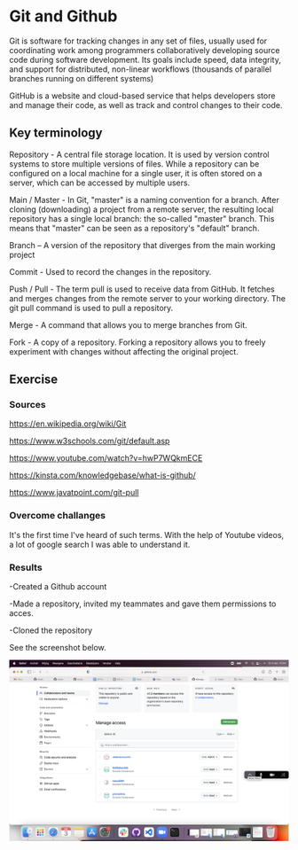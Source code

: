 # Git and Github
Git is software for tracking changes in any set of files, usually used for coordinating work among programmers collaboratively developing source code during software development. Its goals include speed, data integrity, and support for distributed, non-linear workflows (thousands of parallel branches running on different systems) 

GitHub is a website and cloud-based service that helps developers store and manage their code, as well as track and control changes to their code.

## Key terminology

Repository - A central file storage location. It is used by version control systems to store multiple versions of files. While a repository can be configured on a local machine for a single user, it is often stored on a server, which can be accessed by multiple users.

Main / Master - In Git, "master" is a naming convention for a branch. After cloning (downloading) a project from a remote server, the resulting local repository has a single local branch: the so-called "master" branch. This means that "master" can be seen as a repository's "default" branch.

Branch – A version of the repository that diverges from the main working project

Commit - Used to record the changes in the repository.

Push / Pull - The term pull is used to receive data from GitHub. It fetches and merges changes from the remote server to your working directory. The git pull command is used to pull a repository.

Merge - A command that allows you to merge branches from Git.

Fork - A copy of a repository. Forking a repository allows you to freely experiment with changes without affecting the original project.


## Exercise
### Sources
https://en.wikipedia.org/wiki/Git

https://www.w3schools.com/git/default.asp

https://www.youtube.com/watch?v=hwP7WQkmECE

https://kinsta.com/knowledgebase/what-is-github/

https://www.javatpoint.com/git-pull

### Overcome challanges
It's the first time I've heard of such terms. With the help of Youtube videos, a lot of google search I was able to understand it.

### Results
-Created a Github account

-Made a repository, invited my teammates and gave them permissions to acces.

-Cloned the repository


See the screenshot below.

![screenshot](https://github.com/TechGrounds-Cloud8/cloud8-abdeslamazhir/blob/e18fc89869de81fe5dfec592deb6be907e876be9/00_includes/foto1.png) 
